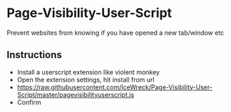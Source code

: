 # Page-Visibility-User-Script
Prevent websites from knowing if you have opened a new tab/window etc

## Instructions
* Install a userscript extension like  violent monkey
* Open the extension settings, hit install from url
* https://raw.githubusercontent.com/IceWreck/Page-Visibility-User-Script/master/pagevisibilityuserscript.js
* Confirm
